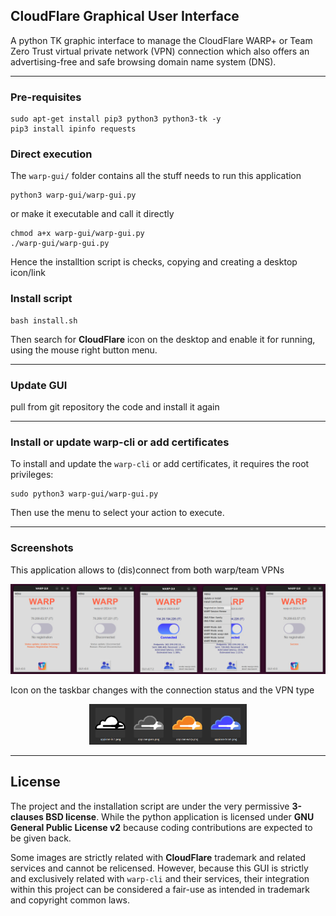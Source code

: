 ## CloudFlare Graphical User Interface

A python TK graphic interface to manage the CloudFlare WARP+ or Team
Zero Trust virtual private network (VPN) connection which also offers
an advertising-free and safe browsing domain name system (DNS).

----

### Pre-requisites

```
sudo apt-get install pip3 python3 python3-tk -y
pip3 install ipinfo requests
```


### Direct execution

The `warp-gui/` folder contains all the stuff needs to run this application

```
python3 warp-gui/warp-gui.py
```

or make it executable and call it directly

```
chmod a+x warp-gui/warp-gui.py
./warp-gui/warp-gui.py
```

Hence the installtion script is checks, copying and creating a desktop icon/link


### Install script

```
bash install.sh
```

Then search for **CloudFlare** icon on the desktop and enable it for
running, using the mouse right button menu.

----

### Update GUI

pull from git repository the code and install it again

----

### Install or update warp-cli or add certificates

To install and update the `warp-cli` or add certificates, it requires the root
privileges:

```
sudo python3 warp-gui/warp-gui.py
```

Then use the menu to select your action to execute.

----

### Screenshots

This application allows to (dis)connect from both warp/team VPNs

![four stages screenshots](warp-gui-5-steps.png)

Icon on the taskbar changes with the connection status and the VPN type

<p><div align="center"><img src="warp-gui-4-icons.png" width="50%" height="50%" alt="four status icons"></div></p>

----

## License

The project and the installation script are under the very permissive **3-clauses
BSD license**. While the python application is licensed under **GNU General Public
License v2** because coding contributions are expected to be given back.

Some images are strictly related with **CloudFlare** trademark and related services
and cannot be relicensed. However, because this GUI is strictly and exclusively
related with `warp-cli` and their services, their integration within this project
can be considered a fair-use as intended in trademark and copyright common laws.


